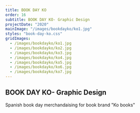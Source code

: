 ```yaml
---
title: BOOK DAY KO
order: 16
subtitle: BOOK DAY KO- Graphic Design
projectDate: "2020"
mainImage: "/images/bookdayko/ko1.jpg"
styles: "book-day-ko.css"
gridImages:
  - /images/bookdayko/ko1.jpg
  - /images/bookdayko/ko2.jpg
  - /images/bookdayko/ko3.jpg
  - /images/bookdayko/ko4.jpg
  - /images/bookdayko/ko5.jpg
  - /images/bookdayko/ko6.jpg
  - /images/bookdayko/ko7.jpg
---
```

<section class="section">
    <div class="details-container">
        <h1 class="title">BOOK DAY KO- Graphic Design</h1>
        <p class="description">Spanish book day merchandaising for book brand "Ko books"</p>
    </div>
    <div class="grid container">
        <div class="image-container">
            <img class="img" src="/images/bookdayko/ko1.jpg" alt="">
        </div>
        <div class="grid one">
                <div class="image-container">
                    <img class="img" src="/images/bookdayko/ko2.jpg" alt="">
                </div>
                <div class="image-container">
                    <img class="img" src="/images/bookdayko/ko3.jpg" alt="">
                </div>
                <div class="image-container">
                    <img class="img" src="/images/bookdayko/ko4.jpg" alt="">
                </div>
                <div class="image-container">
                    <img class="img" src="/images/bookdayko/ko5.jpg" alt="">
                </div>
                <div class="image-container">
                    <img class="img" src="/images/bookdayko/ko6.jpg" alt="">
                </div>
                <div class="image-container">
                    <img class="img" src="/images/bookdayko/ko7.jpg" alt="">
                </div>
        </div>
    </div>
</section>